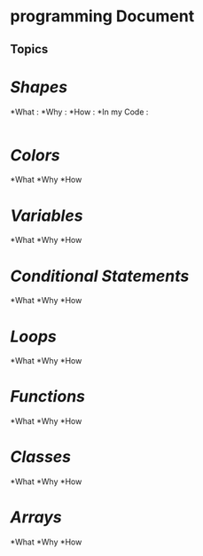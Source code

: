 
programming Document
=====================
Topics
--------------
# *Shapes*
 *What : 
 *Why : 
 *How :
 *In my Code : 
 ```java

 ```

# *Colors*
 *What
 *Why
 *How

# *Variables*
 *What
 *Why
 *How

# *Conditional Statements*
 *What
 *Why
 *How

# *Loops*
 *What
 *Why
 *How

# *Functions*
 *What
 *Why
 *How

# *Classes*
 *What
 *Why
 *How

# *Arrays*
 *What
 *Why
 *How
